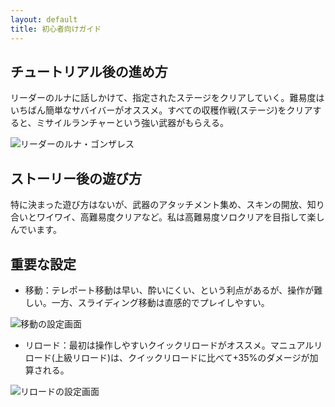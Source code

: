 ```yaml
---
layout: default
title: 初心者向けガイド
---
```


## チュートリアル後の進め方
リーダーのルナに話しかけて、指定されたステージをクリアしていく。難易度はいちばん簡単なサバイバーがオススメ。すべての収穫作戦(ステージ)をクリアすると、ミサイルランチャーという強い武器がもらえる。

![リーダーのルナ・ゴンザレス](https://user-images.githubusercontent.com/1223395/167607664-ea2b5779-7728-454b-b250-25d2d299eeb0.jpg)

## ストーリー後の遊び方
特に決まった遊び方はないが、武器のアタッチメント集め、スキンの開放、知り合いとワイワイ、高難易度クリアなど。私は高難易度ソロクリアを目指して楽しんでいます。

## 重要な設定
* 移動：テレポート移動は早い、酔いにくい、という利点があるが、操作が難しい。一方、スライディング移動は直感的でプレイしやすい。

![移動の設定画面](https://user-images.githubusercontent.com/1223395/167607838-44e2dd1f-3a0d-40bc-9876-67ed7af85097.jpg)

* リロード：最初は操作しやすいクイックリロードがオススメ。マニュアルリロード(上級リロード)は、クイックリロードに比べて+35%のダメージが加算される。

![リロードの設定画面](https://user-images.githubusercontent.com/1223395/167607957-3368a657-9eef-4202-aaa6-e08627b4700b.jpg)
